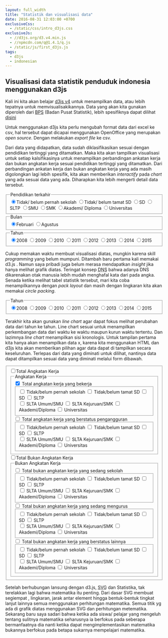 ```yaml
---
layout: full_width
title: "Statistik dan visualisasi data"
date: 2016-08-31 12:03:00 +0700
exclusiveCss:
  - /static/css/intro_d3js.css
exclusiveJs:
  - //d3js.org/d3.v4.min.js
  - //npmcdn.com/q@1.4.1/q.js
  - /static/js/first_d3js.js
tags:
  - d3js
  - indonesian
---
```

<article class="well well-lg">
  <h1>Visualisasi data statistik penduduk indonesia menggunakan d3js
  </h1>
  <p>
    Kali ini kita akan belajar <a href="d3js.org">d3js v4</a> untuk menampilkan data, atau lebih tepatnya untuk memvisualisakikannya.
    Data yang akan kita gunakan diperoleh dari <a href="bps.go.id">BPS</a> (Badan Pusat Statistik), lebih spesifiknya dapat dilihat <a href="https://www.bps.go.id/linkTabelStatis/view/id/1904">disini</a>
  </p>
  <p>
    Untuk menggunakan d3js kita perlu mengubah format data dari excel ke csv, hal tersebut dapat dicapai menggunakan OpenOffice yang merupakan <i>open source</i>. Dengan melakukan <i>export file</i> ke csv.
  </p>
  <p>
    Dari data yang didapatkan, data sudah diklasifikasikan sesuai dengan pendidikan tertinggi yang ditamatkan. Maka kita akan tampilkan visualisasi untuk setiap kalsifikasinya untuk menampilkan perbandingan ankatan kerja dan bukan angkatan kerja sesuai pendidikan tertinggi yang ditamatkan.
    <!-- next -->
    Dari perbandingan ankatan kerja dan bukan angkatan kerja yang ada masih digolongkan lagi lebih spesifik, kita akan memberikan <i>interactify</i> pada <i>chart</i> yang ada sesuai data yang ada. Diharapkan kita lebih mengerti detail data tersebut.
  </p>
  <form class="panel panel-info col-xs-12 col-sm-12 col-md-12 col-lg-12">
    <div class="panel-body">
    <fieldset class="dataType" onchange="ptChange() col-xs-12 col-sm-11 col-md-10 col-lg-9">
    <legend>Pendidikan terkahir</legend>
      <input type="radio" value="0" name="pt" checked>Tidak/ belum pernah sekolah
      <input type="radio" value="1" name="pt">Tidak/ belum tamat SD
      <input type="radio" value="2" name="pt">SD
      <input type="radio" value="3" name="pt">SLTP
      <input type="radio" value="4" name="pt">SMU
      <input type="radio" value="5" name="pt">SMK
      <input type="radio" value="6" name="pt">Akademi/ Diploma
      <input type="radio" value="7" name="pt">Universitas
    </fieldset>
    <fieldset class="bln col-xs-4 col-sm-4 col-md-3 col-lg-2" onchange="blnChange()">
      <legend>Bulan</legend>
      <div class="row">
        <input type="radio" name="bulan" value="Februari"
        class="col-xs-6 col-md-6" checked>Februari
        <input type="radio" name="bulan" value="Agustus"
        class="col-xs-6 col-md-6">Agustus
      </div>
    </fieldset>
    <fieldset class="thn col-xs-8 col-sm-8 col-md-9 col-lg-10" onchange="thnChange()">
      <legend>Tahun</legend>
      <input type="radio" name="tahun" value="2008" checked>2008
      <input type="radio" name="tahun" value="2009">2009
      <input type="radio" name="tahun" value="2010">2010
      <input type="radio" name="tahun" value="2011">2011
      <input type="radio" name="tahun" value="2012">2012
      <input type="radio" name="tahun" value="2013">2013
      <input type="radio" name="tahun" value="2014">2014
      <input type="radio" name="tahun" value="2015">2015
    </fieldset>
    </div>
  </form>
  <figure class="fig1 well">
    <figcaption></figcaption>
  </figure>
  <p>
    Cukup memakan waktu membuat visualisasi diatas, mungkin karena skill <i>programming</i> yang belum mumpuni. Ditambah baru pertama kali memakai d3.js .
    Namun saya pribadi juga belum merasa mendapatkan <i>insight</i> jika hanya melihat grafik diatas. Teringat konsep <abbr title="Domain Name Server">DNS</abbr> bahwa adanya DNS dikarenakan otak manusia lebih mudah menghafal kata dari pada angka. Senada ketika melihat tabel statistik tersebut, mari kita coba menampilkannya dengan <i>pack layout</i> dan masih dengan lingkaran kita akan memakai <i> circle packing</i>.
  </p>
  <form class="panel panel-default row">
    <fieldset class="thn2 panel-body col-xs-12 col-sm-12 col-md-11 col-lg-10"
    onchange="thn2Change()">
      <legend>Tahun</legend>
      <input type="radio" name="tahun2" value="2008" checked>2008
      <input type="radio" name="tahun2" value="2009">2009
      <input type="radio" name="tahun2" value="2010">2010
      <input type="radio" name="tahun2" value="2011">2011
      <input type="radio" name="tahun2" value="2012">2012
      <input type="radio" name="tahun2" value="2013">2013
      <input type="radio" name="tahun2" value="2014">2014
      <input type="radio" name="tahun2" value="2015">2015
    </fieldset>
  </form>
  <figure class="fig2">
    <figcaption></figcaption>
  </figure>
  <p>
    <!-- tampilkan data pertumbuhan -->
    Terakhir kita akan gunakan <i>line chart</i> agar dapat fokus melihat perubahan data dari tahun ke tahun. Line chart sesuai untuk menampilkan perkembangan data dari waktu ke waktu maupun kurun waktu tertentu. Dan lazimnya <i>line chart</i> menampilkan sisi kronologis. Untuk tampilan pertama kita hanya akan menampilkan data x, karena kita menggunakan HTML dan d3js kita akan memberikan pilihan agar data dapat di tampilkan secara keseluruhan. Terlepas dari data yang diminati untuk dilihat, nantinya data dapat ditampilkan sesuai data yang diminati melalui form dibawah.
  </p>
  <form class="panel panel-default">
    <fieldset class="thirdForm panel-body" onchange="getCheckedList()">
      <input type="checkbox" name="top" value="ak">Total Angkatan Kerja
      <fieldset class="ak panel panel-info">
        <legend class="panel-heading">Angkatan Kerja</legend>
        <div class="panel-body">
          <label>
            <input type="checkbox" name="top" value="bekerja" checked>
            Total angkatan kerja yang bekerja
          </label>
          <fieldset class="bekerja">
            <div class="col-xs-6 col-sm-6 col-md-6 col-lg-6">
            <label>
                <input type="checkbox" value="tidak pernah sekolah">
                Tidak/belum pernah sekolah
            </label>
            <label>
                <input type="checkbox" value="tidak tamat sd">
                Tidak/belum tamat SD
            </label>
            <label>
                <input type="checkbox" value="SD">
                SD
            </label>
            <label>
                <input type="checkbox" value="SLTP">
                SLTP
            </label>
            </div>
            <div class="col-xs-6 col-sm-6 col-md-6 col-lg-6">
            <label>
              <input type="checkbox" value="SMU">
              SLTA Umum/SMU
            </label>
            <label>
              <input type="checkbox" value="SMK">
              SLTA Kejuruan/SMK
            </label>
            <label>
              <input type="checkbox" value="Diploma">
              Akademi/Diploma
            </label>
            <label>
              <input type="checkbox" value="Universitas">
              Universitas
            </label>
            </div>
          </fieldset>
          <label>
            <input type="checkbox" name="top" value="pengangguran">
            Total angkatan kerja yang berstatus pengangguran
          </label>
          <fieldset class="pengangguran">
            <div class="col-xs-6 col-sm-6 col-md-6 col-lg-6">
              <label>
                <input type="checkbox" value="tidak pernah sekolah">
                Tidak/belum pernah sekolah
              </label>
              <label>
                <input type="checkbox" value="tidak tamat sd">
                Tidak/belum tamat SD
              </label>
              <label>
                <input type="checkbox" value="SD">
                SD
              </label>
              <label>
                <input type="checkbox" value="SLTP">
                SLTP
              </label>
            </div>
            <div class="col-xs-6 col-sm-6 col-md-6 col-lg-6">
              <label>
                <input type="checkbox" value="SMU">
                SLTA Umum/SMU
              </label>
              <label>
                <input type="checkbox" value="SMK">
                SLTA Kejuruan/SMK
              </label>
              <label>
                <input type="checkbox" value="Diploma">
                Akademi/Diploma
              </label>
              <label>
                <input type="checkbox" value="Universitas">
                Universitas
              </label>
            </div>
          </fieldset>
        </div>
      </fieldset>
      <input type="checkbox" name="top" value="bak">Total Bukan Angkatan Kerja
      <fieldset class="bak panel panel-info">
        <legend class="panel-heading">Bukan Angkatan Kerja</legend>
        <div class="panel-body">
          <label>
            <input type="checkbox" name="top" value="sekolah">
            Total bukan angkatan kerja yang sedang sekolah
          </label>
          <fieldset class="sekolah row">
            <div class="col-xs-6 col-sm-6 col-md-6 col-lg-6">
              <label>
                <input type="checkbox" value="tidak pernah sekolah">
                Tidak/belum pernah sekolah
              </label>
              <label>
                <input type="checkbox" value="tidak tamat sd">
                Tidak/belum tamat SD
              </label>
              <label>
                <input type="checkbox" value="SD">
                SD
              </label>
              <label>
                <input type="checkbox" value="SLTP">
                SLTP
              </label>
            </div>
            <div class="col-xs-6 col-sm-6 col-md-6 col-lg-6">
              <label>
                <input type="checkbox" value="SMU">
                SLTA Umum/SMU
              </label>
              <label>
                <input type="checkbox" value="SMK">
                SLTA Kejuruan/SMK
              </label>
              <label>
                <input type="checkbox" value="Diploma">
                Akademi/Diploma
              </label>
              <label>
                <input type="checkbox" value="Universitas">
                Universitas
              </label>
            </div>
          </fieldset>
          <label>
            <input type="checkbox" name="top" value="mengurus">
            Total bukan angkatan kerja yang sedang mengurus
          </label>
          <fieldset class="mengurus row">
            <div class="col-xs-6 col-sm-6 col-md-6" col-lg-6>
              <label>
                <input type="checkbox" value="tidak pernah sekolah">
                Tidak/belum pernah sekolah
              </label>
              <label>
                <input type="checkbox" value="tidak tamat sd">
                Tidak/belum tamat SD
              </label>
              <label>
                <input type="checkbox" value="SD">
                SD
              </label>
              <label>
              <input type="checkbox" value="SLTP">
              SLTP
              </label>
            </div>
            <div class="col-xs-6 col-sm-6 col-md-6 col-lg-6">
              <label>
                <input type="checkbox" value="SMU">
                SLTA Umum/SMU
              </label>
              <label>
                <input type="checkbox" value="SMK">
                SLTA Kejuruan/SMK
              </label>
              <label>
                <input type="checkbox" value="Diploma">
                Akademi/Diploma
              </label>
              <label>
                <input type="checkbox" value="Universitas">
                Universitas
              </label>
            </div>
          </fieldset>
          <label>
            <input type="checkbox" name="top" value="lainnya">
            Total bukan angkatan kerja yang berstatus lainnya
          </label>
          <fieldset class="lainnya row">
            <div class="col-xs-6 col-sm-6 col-md-6 col-lg-6">
              <label>
                <input type="checkbox" value="tidak pernah sekolah">
                Tidak/belum pernah sekolah
              </label>
              <label>
                <input type="checkbox" value="tidak tamat sd">
                Tidak/belum tamat SD
              </label>
              <label>
                <input type="checkbox" value="SD">
                SD
              </label>
              <label>
                <input type="checkbox" value="SLTP">
                SLTP
              </label>
            </div>
            <div class="col-xs-6 col-sm-6 col-md-6 col-lg-6">
              <label>
                <input type="checkbox" value="SMU">
                SLTA Umum/SMU
              </label>
              <label>
                <input type="checkbox" value="SMK">
                SLTA Kejuruan/SMK
              </label>
              <label>
                <input type="checkbox" value="Diploma">
                Akademi/Diploma
              </label>
              <label>
                <input type="checkbox" value="Universitas">
                Universitas
              </label>
            </div>
          </fieldset>
        </div>
      </fieldset>
    </fieldset>
  </form>
  <figure class="fig3">
    <figcaption></figcaption>
  </figure>
  <figure class="fig3-legend">
    <!-- <figcaption></figcaption> -->
  </figure>
  <!-- kesimpulan -->
  <p>
    Setelah berhubungan lansung dengan d3.js, <abbr title="Scalable Vector Graphic">SVG</abbr> dan Statistika, tak terelakkan lagi bahwa matematika itu penting. Dari dasar SVG membuat segiempat , lingkaran, jarak antar element hingga bentuk-bentuk tingkat lanjut lainnya semua menggunakan perhitungan matematika. Semua titik yg ada di grafik diatas menggunakan SVG dan perhitungan metematika. Sekarang baru saya sadari bahwa ketika ada siswa/ pelajar yang mengeluh tentang sulitnya matematika seharusnya ia berfokus pada seberapa bermanfaatnya dia nanti ketika dapat mengimplementasikan matematika bukannya berfokus pada betapa sukarnya mempelajari matematika.
  </p>
</article>
